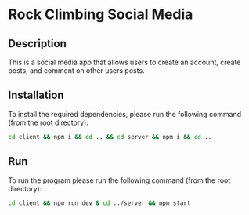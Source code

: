# Rock Climbing Social Media

## Description

This is a social media app that allows users to create an account, create posts, and comment on other users posts.

## Installation

To install the required dependencies, please run the following command (from the root directory):

```bash
cd client && npm i && cd .. && cd server && npm i && cd ..
```

## Run

To run the program please run the following command (from the root directory):

<!-- Bash command to run in separate processes cd client and npm run dev, and cd server and npm start -->

```bash
cd client && npm run dev & cd ../server && npm start
```
